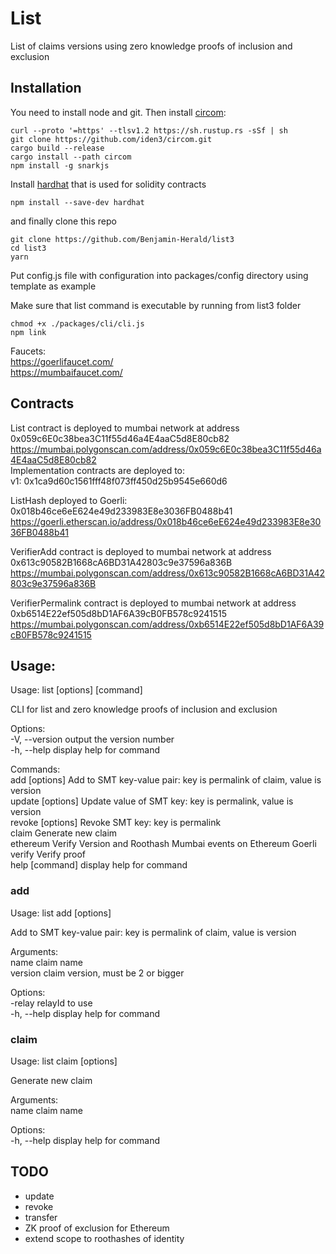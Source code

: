 # List
List of claims versions using zero knowledge proofs of inclusion and exclusion

## Installation

You need to install node and git. Then install [circom](https://docs.circom.io/getting-started/installation/):

	curl --proto '=https' --tlsv1.2 https://sh.rustup.rs -sSf | sh
	git clone https://github.com/iden3/circom.git
	cargo build --release
	cargo install --path circom
	npm install -g snarkjs

Install [hardhat](https://hardhat.org/getting-started/#installation) that is used for solidity contracts
	
	npm install --save-dev hardhat

and finally clone this repo

	git clone https://github.com/Benjamin-Herald/list3
	cd list3
	yarn

Put config.js file with configuration into packages/config directory using template as example

Make sure that list command is executable by running from list3 folder

	chmod +x ./packages/cli/cli.js
	npm link

Faucets:   
https://goerlifaucet.com/  
https://mumbaifaucet.com/


## Contracts

List contract is deployed to mumbai network at address 0x059c6E0c38bea3C11f55d46a4E4aaC5d8E80cb82  
https://mumbai.polygonscan.com/address/0x059c6E0c38bea3C11f55d46a4E4aaC5d8E80cb82  
Implementation contracts are deployed to:  
v1:  0x1ca9d60c1561fff48f073ff450d25b9545e660d6

ListHash deployed to Goerli: 0x018b46ce6eE624e49d233983E8e3036FB0488b41  
https://goerli.etherscan.io/address/0x018b46ce6eE624e49d233983E8e3036FB0488b41  

VerifierAdd contract is deployed to mumbai network at address 0x613c90582B1668cA6BD31A42803c9e37596a836B  
https://mumbai.polygonscan.com/address/0x613c90582B1668cA6BD31A42803c9e37596a836B  

VerifierPermalink contract is deployed to mumbai network at address 0xb6514E22ef505d8bD1AF6A39cB0FB578c9241515  
https://mumbai.polygonscan.com/address/0xb6514E22ef505d8bD1AF6A39cB0FB578c9241515  

## Usage:
Usage: list [options] [command]

CLI for list and zero knowledge proofs of inclusion and exclusion 

Options:  
  -V, --version                           output the version number  
  -h, --help                              display help for command  

Commands:  
  add [options] <name> <version>          Add to SMT key-value pair: key is permalink of claim, value is version  
  update [options] <permalink> <version>  Update value of SMT key: key is permalink, value is version  
  revoke [options] <permalink>            Revoke SMT key: key is permalink  
  claim <name>                            Generate new claim  
  ethereum                                Verify Version and Roothash Mumbai events on Ethereum Goerli  
  verify                                  Verify proof  
  help [command]                          display help for command  


### add
Usage: list add [options] <name> <version>  

Add to SMT key-value pair: key is permalink of claim, value is version  

Arguments:  
  name             claim name  
  version          claim version, must be 2 or bigger  

Options:  
  -relay <number>  relayId to use  
  -h, --help       display help for command  
  
### claim
Usage: list claim [options] <name>  

Generate new claim  

Arguments:  
  name        claim name  

Options:  
  -h, --help  display help for command
  

## TODO
- update
- revoke
- transfer
- ZK proof of exclusion for Ethereum
- extend scope to roothashes of identity


	